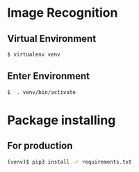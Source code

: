 # Image Recognition

## Virtual Environment
```sh
$ virtualenv venv
```

## Enter Environment
```sh
$  . venv/bin/activate
```

# Package installing
## For production
```sh
(venv)$ pip3 install -r requirements.txt
```
